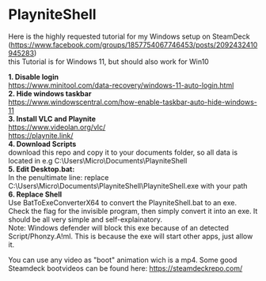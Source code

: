 # PlayniteShell

Here is the highly requested tutorial for my Windows setup on SteamDeck  
(https://www.facebook.com/groups/1857754067746453/posts/2092432410945283)   
this Tutorial is for Windows 11, but should also work for Win10  

**1. Disable login**  
https://www.minitool.com/data-recovery/windows-11-auto-login.html  
**2. Hide windows taskbar**  
https://www.windowscentral.com/how-enable-taskbar-auto-hide-windows-11  
**3. Install VLC and Playnite**  
https://www.videolan.org/vlc/  
https://playnite.link/  
**4. Download Scripts**  
download this repo and copy it to your documents folder, so all data is located in e.g C:\Users\Micro\Documents\PlayniteShell  
**5. Edit Desktop.bat:**  
 In the penultimate line: replace C:\Users\Micro\Documents\PlayniteShell\PlayniteShell.exe with your path  
**6. Replace Shell**  
Use BatToExeConverterX64 to convert the PlayniteShell.bat to an exe. Check the flag for the invisible program, then simply convert it into an exe. It should be all very simple and self-explainatory.  
Note: Windows defender will block this exe because of an detected Script/Phonzy.A!ml. This is because the exe will start other apps, just allow it.  

You can use any video as "boot" animation wich is a mp4.
Some good Steamdeck bootvideos can be found here:
https://steamdeckrepo.com/
